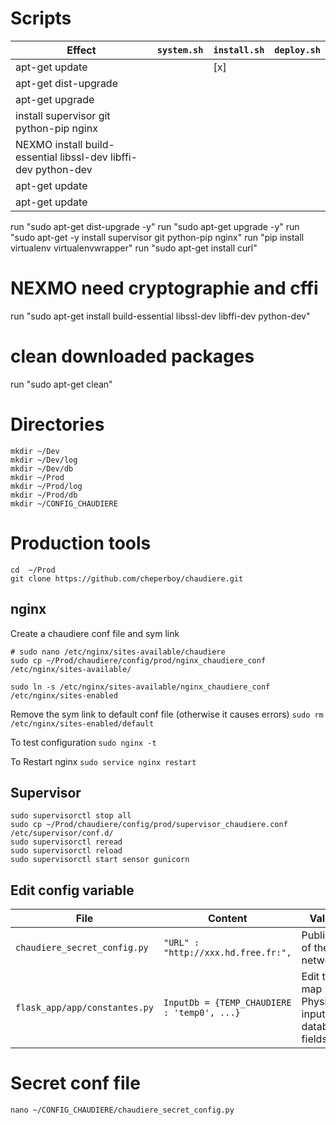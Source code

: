 # Scripts
| Effect | `system.sh` | `install.sh` | `deploy.sh` |
| ---- | ----- |------|------|
| apt-get update | | [x] | | 
| apt-get dist-upgrade | | | 
| apt-get upgrade | | | 
| install supervisor git python-pip nginx | | | 
| NEXMO install build-essential libssl-dev libffi-dev python-dev| | | 
| apt-get update | | | 
| apt-get update | | | 

run "sudo apt-get dist-upgrade -y"
run "sudo apt-get upgrade -y"
run "sudo apt-get -y install supervisor git python-pip nginx"
run "pip install virtualenv virtualenvwrapper"
run "sudo apt-get install curl"
# NEXMO need cryptographie and cffi
run "sudo apt-get install build-essential libssl-dev libffi-dev python-dev"

# clean downloaded packages
run "sudo apt-get clean"

# Directories
```
mkdir ~/Dev
mkdir ~/Dev/log
mkdir ~/Dev/db
mkdir ~/Prod
mkdir ~/Prod/log
mkdir ~/Prod/db
mkdir ~/CONFIG_CHAUDIERE
```

# Production tools
```
cd  ~/Prod
git clone https://github.com/cheperboy/chaudiere.git
```

## nginx
Create a chaudiere conf file and sym link
```
# sudo nano /etc/nginx/sites-available/chaudiere
sudo cp ~/Prod/chaudiere/config/prod/nginx_chaudiere_conf /etc/nginx/sites-available/

sudo ln -s /etc/nginx/sites-available/nginx_chaudiere_conf /etc/nginx/sites-enabled
```
Remove the sym link to default conf file (otherwise it causes errors)
`sudo rm /etc/nginx/sites-enabled/default`

To test configuration `sudo nginx -t`

To Restart nginx `sudo service nginx restart`

## Supervisor
```
sudo supervisorctl stop all
sudo cp ~/Prod/chaudiere/config/prod/supervisor_chaudiere.conf /etc/supervisor/conf.d/
sudo supervisorctl reread
sudo supervisorctl reload
sudo supervisorctl start sensor gunicorn
```

## Edit config variable

| File | Content | Value |
| ---- | ----- |------|
| `chaudiere_secret_config.py` | `"URL" : "http://xxx.hd.free.fr:",`| Public IP of the network| 
| `flask_app/app/constantes.py` |`InputDb = {TEMP_CHAUDIERE : 'temp0', ...}` | Edit to map Physical inputs to database fields 



# Secret conf file 

`nano ~/CONFIG_CHAUDIERE/chaudiere_secret_config.py`


<!--stackedit_data:
eyJoaXN0b3J5IjpbLTc2NzE2OTQ2NCwtMTkyMTc4NjQ5NywtMT
c4NTc0MDMzNSwxNzQ4NjYxNjk5XX0=
-->